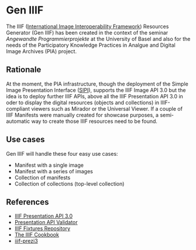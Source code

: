 # Gen IIIF
The IIIF ([International Image Interoperability Framework](https://iiif.io/)) Resources Generator (Gen IIIF) has been created in the context of the seminar _Angewandte Programmierprojekte_ at the University of Basel and also for the needs of the Participatory Knowledge Practices in Analgue and Digital Image Archives (PIA) project.

## Rationale
At the moment, the PIA infrastructure, though the deployment of the Simple Image Presentation Interface ([SIPI](https://sipi.io/)), supports the IIIF Image API 3.0 but the idea is to deploy further IIIF APIs, above all the IIIF Presentation API 3.0 in oder to display the digital resources (objects and collections) in IIIF-compliant viewers such as Mirador or the Universal Viewer. 
If a couple of IIIF Manifests were manually created for showcase purposes, a semi-automatic way to create those IIIF resources need to be found.

## Use cases
Gen IIIF will handle these four easy use cases:

- Manifest with a single image
- Manifest with a series of images
- Collection of manifests
- Collection of collections (top-level collection)

## References
- [IIIF Presentation API 3.0](https://iiif.io/api/presentation/3.0/)
- [Presentation API Validator](https://presentation-validator.iiif.io/)
- [IIIF Fixtures Repository](https://fixtures.iiif.io/)
- [The IIIF Cookbook](https://iiif.io/api/cookbook/)
- [iiif-prezi3](https://github.com/iiif-prezi/iiif-prezi3)